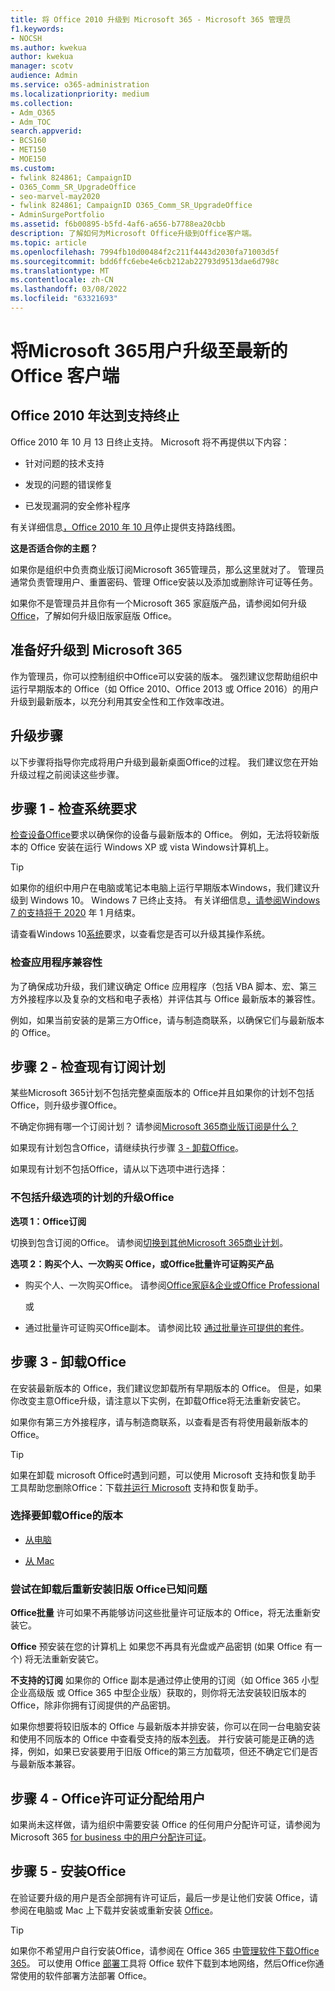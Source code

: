 ```yaml
---
title: 将 Office 2010 升级到 Microsoft 365 - Microsoft 365 管理员
f1.keywords:
- NOCSH
ms.author: kwekua
author: kwekua
manager: scotv
audience: Admin
ms.service: o365-administration
ms.localizationpriority: medium
ms.collection:
- Adm_O365
- Adm_TOC
search.appverid:
- BCS160
- MET150
- MOE150
ms.custom:
- fwlink 824861; CampaignID
- O365_Comm_SR_UpgradeOffice
- seo-marvel-may2020
- fwlink 824861; CampaignID O365_Comm_SR_UpgradeOffice
- AdminSurgePortfolio
ms.assetid: f6b00895-b5fd-4af6-a656-b7788ea20cbb
description: 了解如何为Microsoft Office升级到Office客户端。
ms.topic: article
ms.openlocfilehash: 7994fb10d00484f2c211f4443d2030fa71003d5f
ms.sourcegitcommit: bdd6ffc6ebe4e6cb212ab22793d9513dae6d798c
ms.translationtype: MT
ms.contentlocale: zh-CN
ms.lasthandoff: 03/08/2022
ms.locfileid: "63321693"
---
```

# <a name="upgrade-your-microsoft-365-for-business-users-to-the-latest-office-client"></a>将Microsoft 365用户升级至最新的 Office 客户端

## <a name="office-2010-reaches-end-of-support"></a>Office 2010 年达到支持终止

Office 2010 年 10 月 13 日终止支持。 Microsoft 将不再提供以下内容：

- 针对问题的技术支持

- 发现的问题的错误修复

- 已发现漏洞的安全修补程序

有关详细信息[，Office 2010 年 10 月](/deployoffice/endofsupport/office-2010-end-support-roadmap)停止提供支持路线图。

 **这是否适合你的主题？**
  
 如果你是组织中负责商业版订阅Microsoft 365管理员，那么这里就对了。 管理员通常负责管理用户、重置密码、管理 Office安装以及添加或删除许可证等任务。

 如果你不是管理员并且你有一个Microsoft 365 家庭版产品，请参阅[](https://support.microsoft.com/office/28cbc8cf-1332-4f04-9123-9b660abb629e#BKMK_OfficePlans)如何升级 [Office](https://support.microsoft.com/office/ee68f6cf-422f-464a-82ec-385f65391350)，了解如何升级旧版家庭版 Office。

## <a name="get-ready-to-upgrade-to-microsoft-365"></a>准备好升级到 Microsoft 365

作为管理员，你可以控制组织中Office可以安装的版本。 强烈建议您帮助组织中运行早期版本的 Office（如 Office 2010、Office 2013 或 Office 2016）的用户升级到最新版本，以充分利用其安全性和工作效率改进。

## <a name="upgrade-steps"></a>升级步骤

以下步骤将指导你完成将用户升级到最新桌面Office的过程。 我们建议您在开始升级过程之前阅读这些步骤。
  
## <a name="step-1---check-system-requirements"></a>步骤 1 - 检查系统要求

[检查设备Office](https://www.microsoft.com/microsoft-365/microsoft-365-and-office-resources)要求以确保你的设备与最新版本的 Office。 例如，无法将较新版本的 Office 安装在运行 Windows XP 或 vista Windows计算机上。
  
> [!TIP]
> 如果你的组织中用户在电脑或笔记本电脑上运行早期版本Windows，我们建议升级到 Windows 10。 Windows 7 已终止支持。 有关详细信息[，请参阅Windows 7 的支持将于 2020](https://www.microsoft.com/microsoft-365/windows/end-of-windows-7-support?rtc=1) 年 1 月结束。

请查看Windows 10[系统](https://www.microsoft.com/windows/windows-10-specifications)要求，以查看您是否可以升级其操作系统。

### <a name="check-application-compatibility"></a>检查应用程序兼容性

为了确保成功升级，我们建议确定 Office 应用程序（包括 VBA 脚本、宏、第三方外接程序以及复杂的文档和电子表格）并评估其与 Office 最新版本的兼容性。
  
例如，如果当前安装的是第三方Office，请与制造商联系，以确保它们与最新版本的 Office。
  
## <a name="step-2---check-your-existing-subscription-plan"></a>步骤 2 - 检查现有订阅计划

某些Microsoft 365计划不包括完整桌面版本的 Office并且如果你的计划不包括 Office，则升级步骤Office。
  
不确定你拥有哪一个订阅计划？ 请参阅[Microsoft 365商业版订阅是什么？](../admin-overview/what-subscription-do-i-have.md)
  
如果现有计划包含Office，请继续执行步骤 [3 - 卸载Office](#step-3---uninstall-office)。
  
如果现有计划不包括Office，请从以下选项中进行选择：
  
### <a name="upgrade-options-for-plans-that-dont-include-office"></a>不包括升级选项的计划的升级Office

 **选项 1：Office订阅**

切换到包含订阅的Office。 请参阅[切换到其他Microsoft 365商业计划](../../commerce/subscriptions/switch-to-a-different-plan.md)。

**选项 2：购买个人、一次购买 Office，或Office批量许可证购买产品**

 - 购买个人、一次购买Office。 请参阅[Office家庭&amp;企业或](https://www.microsoft.com/microsoft-365/buy/compare-all-microsoft-365-products-b)[Office Professional](https://www.microsoft.com/microsoft-365/p/office-professional-2019/CFQ7TTC0K7C5/)

     或

 - 通过批量许可证购买Office副本。 请参阅比较 [通过批量许可提供的套件](https://products.office.com/business/microsoft-office-volume-licensing-suites-comparison)。

## <a name="step-3---uninstall-office"></a>步骤 3 - 卸载Office

在安装最新版本的 Office，我们建议您卸载所有早期版本的 Office。 但是，如果你改变主意Office升级，请注意以下实例，在卸载Office将无法重新安装它。
  
如果你有第三方外接程序，请与制造商联系，以查看是否有将使用最新版本的 Office。

> [!TIP]
> 如果在卸载 microsoft Office时遇到问题，可以使用 Microsoft 支持和恢复助手 工具帮助您删除Office：下载[并运行 Microsoft](https://go.microsoft.com/fwlink/?LinkID=2155008) 支持和恢复助手。

### <a name="select-the-version-of-office-you-want-to-uninstall"></a>选择要卸载Office的版本

- [从电脑](https://support.microsoft.com/office/9dd49b83-264a-477a-8fcc-2fdf5dbf61d8)

- [从 Mac](https://support.microsoft.com/office/eefa1199-5b58-43af-8a3d-b73dc1a8cae3)
  
### <a name="known-issues-trying-to-reinstall-older-versions-of-office-after-an-uninstall"></a>尝试在卸载后重新安装旧版 Office已知问题

 **Office批量** 许可如果不再能够访问这些批量许可证版本的 Office，将无法重新安装它。

 **Office** 预安装在您的计算机上 如果您不再具有光盘或产品密钥 (如果 Office 有一个) 将无法重新安装它。

 **不支持的订阅** 如果你的 Office 副本是通过停止使用的订阅（如 Office 365 小型企业高级版 或 Office 365 中型企业版）获取的，则你将无法安装较旧版本的 Office，除非你拥有订阅提供的产品密钥。

如果你想要将较旧版本的 Office 与最新版本并排安装，你可以在同一台电脑安装和使用不同版本的 Office 中查看受支持的版本[列表](https://support.microsoft.com/office/6ebb44ce-18a3-43f9-a187-b78c513788bf)。 并行安装可能是正确的选择，例如，如果已安装要用于旧版 Office的第三方加载项，但还不确定它们是否与最新版本兼容。

## <a name="step-4---assign-office-licenses-to-users"></a>步骤 4 - Office许可证分配给用户

如果尚未这样做，请为组织中需要安装 Office 的任何用户分配许可证，请参阅为 Microsoft 365 [for business 中的用户分配许可证](../manage/assign-licenses-to-users.md)。
  
## <a name="step-5---install-office"></a>步骤 5 - 安装Office

在验证要升级的用户是否全部拥有许可证后，最后一步是让他们安装 Office，请参阅在电脑或 Mac 上下载并安装或重新安装 [Office](https://support.microsoft.com/office/4414eaaf-0478-48be-9c42-23adc4716658)。
  
> [!TIP]
> 如果你不希望用户自行安装Office，请参阅在 Office 365 [中管理软件下载Office 365](/DeployOffice/manage-software-download-settings-office-365)。 可以使用 Office [部署](/DeployOffice/overview-office-deployment-tool)工具将 Office 软件下载到本地网络，然后Office你通常使用的软件部署方法部署 Office。